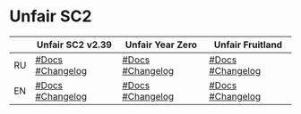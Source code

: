 # Unfair SC2

|    | Unfair SC2 v2.39 | Unfair Year Zero | Unfair Fruitland |
|----|------------|------------------|------------------|
| RU | [#Docs](./docs/ru/unfair-sc2/index.md) [#Changelog](./docs/ru/unfair-sc2/changelog.md) | [#Docs](./docs/ru/unfair-year-zero/docs.md) [#Changelog](./docs/ru/unfair-year-zero/changelog.md) | [#Docs](./docs/ru/unfair-fruitland/docs.md) [#Changelog](./docs/ru/unfair-fruitland/changelog.md) |
| EN | [#Docs](./docs/en/unfair-sc2/index.md) [#Changelog](./docs/en/unfair-sc2/changelog.md) | [#Docs](./docs/en/unfair-year-zero/docs.md) [#Changelog](./docs/en/unfair-year-zero/changelog.md) | [#Docs](./docs/en/unfair-fruitland/docs.md) [#Changelog](./docs/en/unfair-fruitland/changelog.md) |

